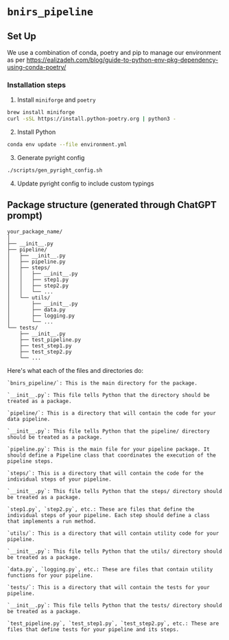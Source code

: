 # `bnirs_pipeline`

## Set Up

We use a combination of conda, poetry and pip to manage our environment as per <https://ealizadeh.com/blog/guide-to-python-env-pkg-dependency-using-conda-poetry/>

### Installation steps

1. Install `miniforge` and `poetry`

```bash
brew install miniforge
curl -sSL https://install.python-poetry.org | python3 -
```

2. Install Python

```bash
conda env update --file environment.yml
```

3. Generate pyright config

```bash
./scripts/gen_pyright_config.sh
```

4. Update pyright config to include custom typings

## Package structure (generated through ChatGPT prompt)

```shell
your_package_name/
│
├── __init__.py
├── pipeline/
│   ├── __init__.py
│   ├── pipeline.py
│   ├── steps/
│   │   ├── __init__.py
│   │   ├── step1.py
│   │   ├── step2.py
│   │   └── ...
│   └── utils/
│       ├── __init__.py
│       ├── data.py
│       ├── logging.py
│       └── ...
└── tests/
    ├── __init__.py
    ├── test_pipeline.py
    ├── test_step1.py
    ├── test_step2.py
    └── ...
```

Here's what each of the files and directories do:

    `bnirs_pipeline/`: This is the main directory for the package.

    `__init__.py`: This file tells Python that the directory should be treated as a package.

    `pipeline/`: This is a directory that will contain the code for your data pipeline.

    `__init__.py`: This file tells Python that the pipeline/ directory should be treated as a package.

    `pipeline.py`: This is the main file for your pipeline package. It should define a Pipeline class that coordinates the execution of the pipeline steps.

    `steps/`: This is a directory that will contain the code for the individual steps of your pipeline.

    `__init__.py`: This file tells Python that the steps/ directory should be treated as a package.

    `step1.py`, `step2.py`, etc.: These are files that define the individual steps of your pipeline. Each step should define a class that implements a run method.

    `utils/`: This is a directory that will contain utility code for your pipeline.

    `__init__.py`: This file tells Python that the utils/ directory should be treated as a package.

    `data.py`, `logging.py`, etc.: These are files that contain utility functions for your pipeline.

    `tests/`: This is a directory that will contain the tests for your pipeline.

    `__init__.py`: This file tells Python that the tests/ directory should be treated as a package.

    `test_pipeline.py`, `test_step1.py`, `test_step2.py`, etc.: These are files that define tests for your pipeline and its steps.

